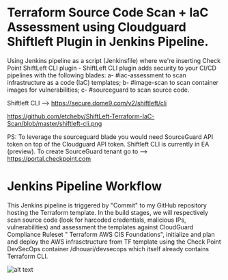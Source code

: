 # Terraform Source Code Scan + IaC Assessment using Cloudguard Shiftleft Plugin in Jenkins Pipeline. 

Using Jenkins pipeline as a script (Jenkinsfile) where we're inserting Check Point ShiftLeft CLI plugin - 
ShiftLeft CLI plugin adds security to your CI/CD pipelines with the following blades:
  a- #iac-assessment to scan infrastructure as a code (IaC) templates;
  b- #image-scan to scan container images for vulnerabilities;
  c- #sourceguard to scan source code.

Shiftleft CLI --> https://secure.dome9.com/v2/shiftleft/cli

https://github.com/etcheby/ShiftLeft-Terraform-IaC-Scan/blob/master/shiftleft-cli.png

PS: To leverage the sourceguard blade you would need SourceGuard API token on top of the Cloudguard API token. 
    Shiftleft CLI is currently in EA (preview). To create SourceGuard tenant go to --> https://portal.checkpoint.com 


# Jenkins Pipeline Workflow 
This Jenkins pipeline is triggered by "Commit" to my GitHub repository hosting the Terraform template. In the build stages, we will respectively scan source code (look for harcoded credentials, malicious IPs, vulnerabilities) and assessment the templates against CloudGuard Compliance Ruleset " Terraform AWS CIS Foundations", initialize and plan and deploy the AWS infrasctructure from TF template using the Check Point DevSecOps container /dhouari/devsecops which itself already contains Terraform CLI.   

![alt text](https://github.com/etcheby/ShiftLeft-Terraform-IaC-Scan/blob/master/shiftleft-jenkins.png?raw=true)
